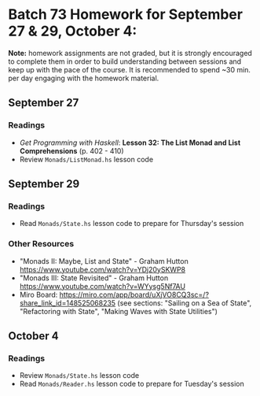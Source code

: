 # Batch 73 Homework for September 27 & 29, October 4:
**Note:** homework assignments are not graded, but it is strongly encouraged to complete them in order to build understanding between sessions and keep up with the pace of the course. It is recommended to spend ~30 min. per day engaging with the homework material.

## September 27
### Readings
* *Get Programming with Haskell*: **Lesson 32: The List Monad and List Comprehensions** (p. 402 - 410)
* Review `Monads/ListMonad.hs` lesson code

## September 29
### Readings
* Read `Monads/State.hs` lesson code to prepare for Thursday's session

### Other Resources
* "Monads II: Maybe, List and State" - Graham Hutton https://www.youtube.com/watch?v=YDj20ySKWP8
* "Monads III: State Revisited" - Graham Hutton https://www.youtube.com/watch?v=WYysg5Nf7AU
* Miro Board: https://miro.com/app/board/uXjVO8CQ3sc=/?share_link_id=148525068235 (see sections: "Sailing on a Sea of State", "Refactoring with State", "Making Waves with State Utilities")

## October 4
### Readings
* Review `Monads/State.hs` lesson code
* Read `Monads/Reader.hs` lesson code to prepare for Tuesday's session
